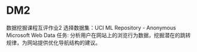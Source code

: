 # DM2
数据挖掘课程互评作业2
选择数据集：UCI ML Repository - Anonymous Microsoft Web Data
任务: 分析用户在网站上的浏览行为数据，挖掘潜在的跳转规律，为网站提供优化导航结构的建议。
